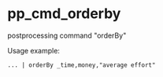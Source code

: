 # pp_cmd_orderby
postprocessing command "orderBy"

Usage example:

`... | orderBy _time,money,"average effort"`